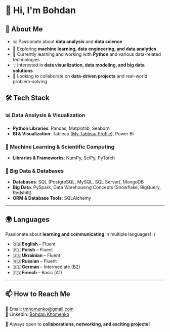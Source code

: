 # 👋 Hi, I'm Bohdan  

## 🚀 About Me  
- 📊 Passionate about **data analysis** and **data science**  
- 🤖 Exploring **machine learning, data engineering, and data analytics**  
- 🌱 Currently learning and working with **Python** and various data-related technologies  
- 💡 Interested in **data visualization, data modeling, and big data solutions**  
- 🎯 Looking to collaborate on **data-driven projects** and real-world problem-solving  

## 🛠️ Tech Stack  
### 📊 Data Analysis & Visualization  
- **Python Libraries**: Pandas, Matplotlib, Seaborn  
- **BI & Visualization**: Tableau ([My Tableau Profile](https://public.tableau.com/app/profile/bohdan.khomenko/vizzes)), Power BI  

### 🤖 Machine Learning & Scientific Computing  
- **Libraries & Frameworks**: NumPy, SciPy, PyTorch  

### 🏢 Big Data & Databases  
- **Databases**: SQL (PostgreSQL, MySQL, SQL Server), MongoDB  
- **Big Data**: PySpark, Data Warehousing Concepts (Snowflake, BigQuery, Redshift)  
- **ORM & Database Tools**: SQLAlchemy  

---

## 🌍 Languages  
Passionate about **learning and communicating** in multiple languages! :)  
- 🇬🇧 **English** – Fluent  
- 🇵🇱 **Polish** – Fluent  
- 🇺🇦 **Ukrainian** – Fluent  
- 🇷🇺 **Russian** – Fluent  
- 🇩🇪 **German** – Intermediate (B2)  
- 🇫🇷 **French** – Basic (A1)  

---

## 📫 How to Reach Me  
📧 Email: [tmhomenko@gmail.com](mailto:tmhomenko@gmail.com)  
💼 LinkedIn: [Bohdan Khomenko](https://www.linkedin.com/in/bkhomenko/)


🚀 Always open to **collaborations, networking, and exciting projects!**

<!---
scarblase/scarblase is a ✨ special ✨ repository because its `README.md` (this file) appears on your GitHub profile.
You can click the Preview link to take a look at your changes.
--->
